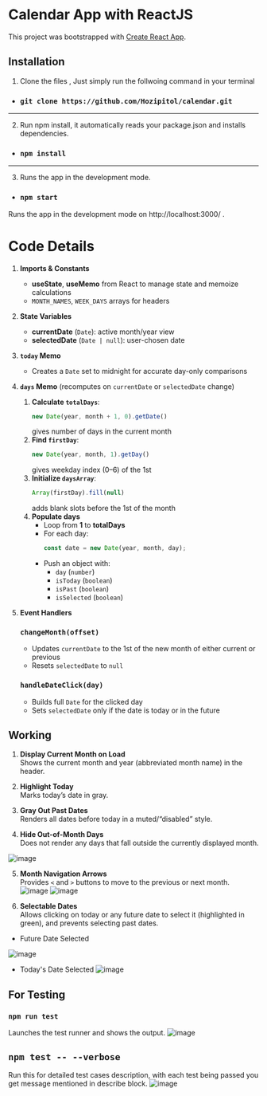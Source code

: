# Calendar App with ReactJS

This project was bootstrapped with [Create React App](https://github.com/facebook/create-react-app).

##  Installation

1. Clone the files , Just simply run the follwoing command in your terminal
- ### `git clone https://github.com/Hozipitol/calendar.git`
-----------------------------------------
2. Run npm install, it automatically reads your package.json and installs dependencies.
- ### `npm install`
----------------------------------------
3. Runs the app in the development mode.
- ### `npm start`
Runs the app in the development mode on http://localhost:3000/ .


# Code Details

1. **Imports & Constants**
   - **useState**, **useMemo** from React to manage state and memoize calculations  
   - `MONTH_NAMES`, `WEEK_DAYS` arrays for headers  

2. **State Variables**
   - **currentDate** (`Date`): active month/year view  
   - **selectedDate** (`Date | null`): user-chosen date  

3. **`today` Memo**
   - Creates a `Date` set to midnight for accurate day-only comparisons  

4. **`days` Memo** (recomputes on `currentDate` or `selectedDate` change)  
   1. **Calculate `totalDays`**:  
      ```js
      new Date(year, month + 1, 0).getDate()
      ```  
      gives number of days in the current month  
   2. **Find `firstDay`**:  
      ```js
      new Date(year, month, 1).getDay()
      ```  
      gives weekday index (0–6) of the 1st  
   3. **Initialize `daysArray`**:  
      ```js
      Array(firstDay).fill(null)
      ```  
      adds blank slots before the 1st of the month  
   4. **Populate days**  
      - Loop from **1** to **totalDays**  
      - For each day:
        ```js
        const date = new Date(year, month, day);
        ```
      - Push an object with:
        - `day` (`number`)
        - `isToday` (`boolean`)
        - `isPast` (`boolean`)
        - `isSelected` (`boolean`)
  
5. **Event Handlers**

   ### `changeMonth(offset)`
   - Updates `currentDate` to the 1st of the new month of either current or previous
   - Resets `selectedDate` to `null`  

   ### `handleDateClick(day)`
   - Builds full `Date` for the clicked day  
   - Sets `selectedDate` only if the date is today or in the future  


## Working
1. **Display Current Month on Load**  
  Shows the current month and year (abbreviated month name) in the header.

2. **Highlight Today**  
  Marks today’s date in gray.

3. **Gray Out Past Dates**  
  Renders all dates before today in a muted/“disabled” style.

4. **Hide Out-of-Month Days**  
  Does not render any days that fall outside the currently displayed month.

![image](https://github.com/user-attachments/assets/dac64221-b2d6-4651-9e42-8f43012261d7)


5. **Month Navigation Arrows**  
  Provides `<` and `>` buttons to move to the previous or next month.
![image](https://github.com/user-attachments/assets/bc63f15c-377e-4056-904e-7cd85dff47eb)
![image](https://github.com/user-attachments/assets/65a68e30-43ee-4a95-b1c0-c31a9eee22ac)


6. **Selectable Dates**  
  Allows clicking on today or any future date to select it (highlighted in green), and prevents selecting past dates.
- Future Date Selected
  
![image](https://github.com/user-attachments/assets/e61a80ce-ddce-4caf-afd6-30f60c78958d)

- Today's Date Selected
![image](https://github.com/user-attachments/assets/a4d605a1-e94f-4ca8-ac84-e94585a3dd89)



## For Testing
### `npm run test`
Launches the test runner and shows the output.
![image](https://github.com/user-attachments/assets/f66c6a01-11bf-42dc-85ce-c8b94d593f2a)


## `npm test -- --verbose`
Run this for detailed test cases description, with each test being passed you get message mentioned in describe block.
![image](https://github.com/user-attachments/assets/3193663c-9171-4ff4-a8ff-407b9af3a772)



